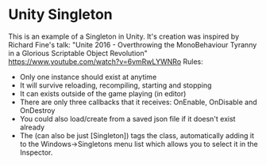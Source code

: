 # Unity Singleton
This is an example of a Singleton in Unity.
It's creation was inspired by Richard Fine's talk:
 	"Unite 2016 - Overthrowing the MonoBehaviour Tyranny in a Glorious Scriptable Object Revolution" https://www.youtube.com/watch?v=6vmRwLYWNRo
Rules:
 - Only one instance should exist at anytime
 - It will survive reloading, recompiling, starting and stopping
 - It can exists outside of the game playing (in editor)
 - There are only three callbacks that it receives: OnEnable, OnDisable and OnDestroy
 - You could also load/create from a saved json file if it doesn't exist already
     <see cref="JsonUtility.FromJsonOverwrite(string, object)"/>
 - The <see cref="SingletonAttribute"/> (can also be just [Singleton]) tags the class,
     automatically adding it to the Windows->Singletons menu list
     which allows you to select it in the Inspector.